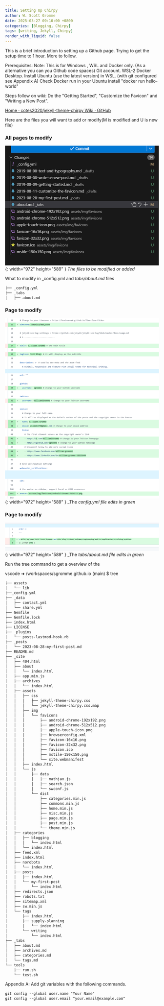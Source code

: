 ```yaml
---
title: Setting Up Chirpy
author: W. Scott Gromme
date: 2025-03-27 09:10:00 +0800
categories: [Blogging, Chirpy]
tags: [writing, Jekyll, Chirpy]
render_with_liquid: false
---
```




This is a brief introduction to setting up a Github page.  Trying to get the setup time to 1 hour.  More to follow.




Prerequisites:
Note: This is for Windows , WSL and Docker only. (As a alternative you can you Github code spaces)
Git account. 
WSL-2
Docker Desktop. 
Install Ubuntu (use the latest version) in WSL. (with git configured see Appendix A)
Check Docker run in your Ubuntu install  "docker run hello-world"


Steps follow on wiki:
Do the "Getting Started", "Customize the Favicon" and "Writing a New Post".

[Home · cotes2020/jekyll-theme-chirpy Wiki · GitHub](https://github.com/cotes2020/jekyll-theme-chirpy/wiki)



Here  are the files you will want to add or modify(M is modified and U is new file)

### All pages to modify
![Desktop View](assets/img/posts/Pasted-image-20250326170004.png){: width="972" height="589" }
_The files to be modified or added_


What to modify in _config.yml and _tabs/about.md_ files 
```
├── _config.yml
├── _tabs
│   ├── about.md
```

### Page to modify

![Desktop View](assets/img/posts/Pasted-image-20250327084506.png){: width="972" height="589" }
_The _config.yml file edits in green_

### Page to modify

![Desktop View](assets/img/posts/Pasted-image-20250327084629.png){: width="972" height="589" }
_The _tabs/about.md file edits in green_

Run the tree command to get a overview of the 


vscode ➜ /workspaces/sgromme.github.io (main) $ tree

```
├── assets
│   └── lib
├──_config.yml
├── _data
│   ├── contact.yml
│   └── share.yml
├── Gemfile
├── Gemfile.lock
├── index.html
├── LICENSE
├── _plugins
│   └── posts-lastmod-hook.rb
├── _posts
│   └── 2023-08-28-my-first-post.md
├── README.md
├── _site
│   ├── 404.html
│   ├── about
│   │   └── index.html
│   ├── app.min.js
│   ├── archives
│   │   └── index.html
│   ├── assets
│   │   ├── css
│   │   │   ├── jekyll-theme-chirpy.css
│   │   │   └── jekyll-theme-chirpy.css.map
│   │   ├── img
│   │   │   └── favicons
│   │   │       ├── android-chrome-192x192.png
│   │   │       ├── android-chrome-512x512.png
│   │   │       ├── apple-touch-icon.png
│   │   │       ├── browserconfig.xml
│   │   │       ├── favicon-16x16.png
│   │   │       ├── favicon-32x32.png
│   │   │       ├── favicon.ico
│   │   │       ├── mstile-150x150.png
│   │   │       └── site.webmanifest
│   │   ├── index.html
│   │   └── js
│   │       ├── data
│   │       │   ├── mathjax.js
│   │       │   ├── search.json
│   │       │   └── swconf.js
│   │       └── dist
│   │           ├── categories.min.js
│   │           ├── commons.min.js
│   │           ├── home.min.js
│   │           ├── misc.min.js
│   │           ├── page.min.js
│   │           ├── post.min.js
│   │           └── theme.min.js
│   ├── categories
│   │   ├── blogging
│   │   │   └── index.html
│   │   └── index.html
│   ├── feed.xml
│   ├── index.html
│   ├── norobots
│   │   └── index.html
│   ├── posts
│   │   ├── index.html
│   │   └── my-first-post
│   │       └── index.html
│   ├── redirects.json
│   ├── robots.txt
│   ├── sitemap.xml
│   ├── sw.min.js
│   └── tags
│       ├── index.html
│       ├── supply-planning
│       │   └── index.html
│       └── writing
│           └── index.html
├── _tabs
│   ├── about.md
│   ├── archives.md
│   ├── categories.md
│   └── tags.md
└── tools
    ├── run.sh
    └── test.sh
```


Appendix A:
Add git variables with the following commands.


```
git config --global user.name "Your Name"
git config --global user.email "your.email@example.com"
```
